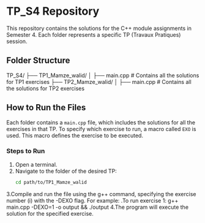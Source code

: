 # TP_S4 Repository

This repository contains the solutions for the C++ module assignments in Semester 4. Each folder represents a specific TP (Travaux Pratiques) session.

## Folder Structure

TP_S4/ ├── TP1_Mamze_walid/ │ ├── main.cpp # Contains all the solutions for TP1 exercises ├── TP2_Mamze_walid/ │ ├── main.cpp # Contains all the solutions for TP2 exercises


## How to Run the Files

Each folder contains a `main.cpp` file, which includes the solutions for all the exercises in that TP. To specify which exercise to run, a macro called `EXO` is used. This macro defines the exercise to be executed.

### Steps to Run

1. Open a terminal.
2. Navigate to the folder of the desired TP:
   ```bash
   cd path/to/TP1_Mamze_walid
3.Compile and run the file using the g++ command, specifying the exercise number (i) with the -DEXO flag. For example:
  .To run exercise 1:
      g++ main.cpp -DEXO=1 -o output && ./output
4.The program will execute the solution for the specified exercise.
  
